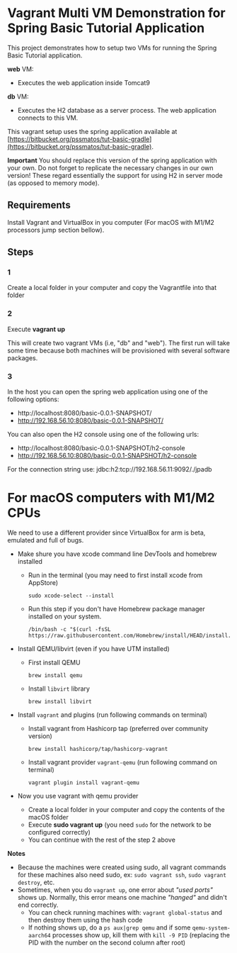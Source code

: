 # Vagrant Multi VM Demonstration for Spring Basic Tutorial Application

This project demonstrates how to setup two VMs for running the Spring Basic Tutorial application.

**web** VM:

  - Executes the web application inside Tomcat9

**db** VM:

  - Executes the H2 database as a server process. The web application connects to this VM.

This vagrant setup uses the spring application available at [https://bitbucket.org/pssmatos/tut-basic-gradle](https://bitbucket.org/pssmatos/tut-basic-gradle).

**Important** You should replace this version of the spring application with your own. Do not forget to replicate the necessary changes in our own version! These regard essentially the support for using H2 in server mode (as opposed to memory mode).

## Requirements

  Install Vagrant and VirtualBox in you computer (For macOS with M1/M2 processors jump section bellow).

## Steps

### 1

Create a local folder in your computer and copy the Vagrantfile into that folder

### 2

Execute **vagrant up**

This will create two vagrant VMs (i.e, "db" and "web"). The first run will take some time because both machines will be provisioned with several software packages.

### 3

In the host you can open the spring web application using one of the following options:

  - http://localhost:8080/basic-0.0.1-SNAPSHOT/
  - http://192.168.56.10:8080/basic-0.0.1-SNAPSHOT/

You can also open the H2 console using one of the following urls:

- http://localhost:8080/basic-0.0.1-SNAPSHOT/h2-console
- http://192.168.56.10:8080/basic-0.0.1-SNAPSHOT/h2-console

For the connection string use: jdbc:h2:tcp://192.168.56.11:9092/./jpadb


# For macOS computers with M1/M2 CPUs

We need to use a different provider since VirtualBox for arm is beta, emulated and full of bugs.
- Make shure you have xcode command line DevTools and homebrew installed
  - Run in the terminal (you may need to first install xcode from AppStore)
    ```
    sudo xcode-select --install
    ```

  - Run this step if you don't have Homebrew package manager installed on your system.
    ```
    /bin/bash -c "$(curl -fsSL https://raw.githubusercontent.com/Homebrew/install/HEAD/install.sh)"
    ```

- Install QEMU/libvirt (even if you have UTM installed)
  - First install QEMU
    ```
    brew install qemu
    ```

  - Install `libvirt` library
    ```
    brew install libvirt
    ```

- Install `vagrant` and plugins (run following commands on terminal)
  - Install vagrant from Hashicorp tap (preferred over community version)
    ```
    brew install hashicorp/tap/hashicorp-vagrant
    ```

  - Install vagrant provider `vagrant-qemu` (run following command on terminal)
    ```
    vagrant plugin install vagrant-qemu 
    ```
  
- Now you use vagrant with qemu provider
  - Create a local folder in your computer and copy the contents of the macOS folder
  - Execute **sudo vagrant up** (you need `sudo` for the network to be configured correctly)
  - You can continue with the rest of the step 2 above

**Notes**
- Because the machines were created using sudo, all vagrant commands for these machines also need sudo, ex: 
    `sudo vagrant ssh`, `sudo vagrant destroy`, etc.
- Sometimes, when you do `vagrant up`, one error about *"used ports"* shows up. Normally, this error means one machine 
    *"hanged"* and didn't end correctly. 
  - You can check running machines with: `vagrant global-status` and then destroy them using the hash code
  - If nothing shows up, do a `ps aux|grep qemu` and if some `qemu-system-aarch64` processes show up, kill them 
    with `kill -9 PID` (replacing the PID with the number on the second column after root)
